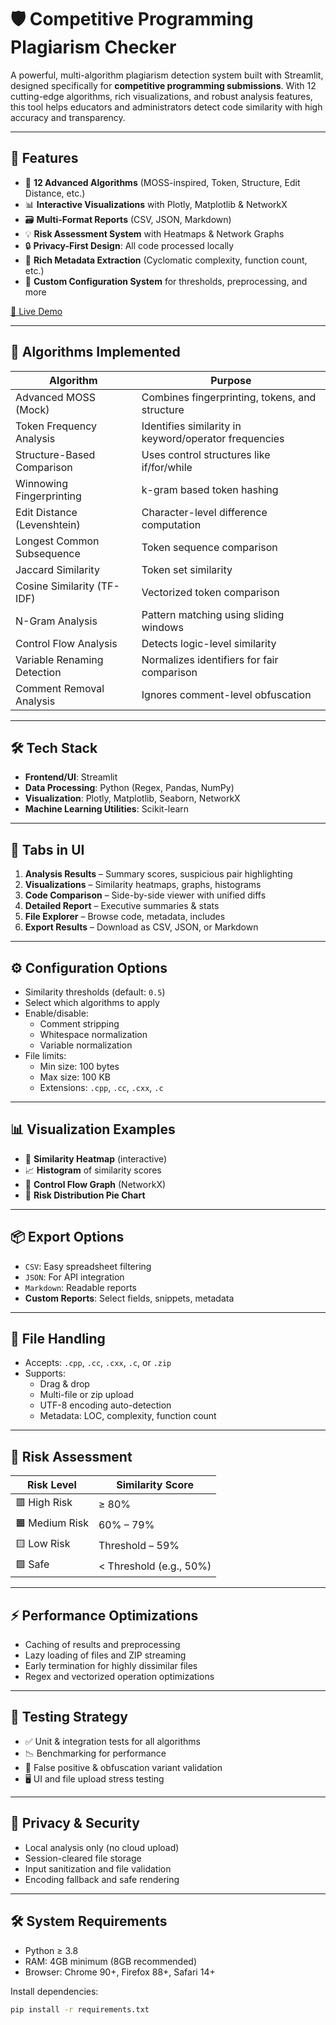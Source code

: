 # 🛡️ Competitive Programming Plagiarism Checker

A powerful, multi-algorithm plagiarism detection system built with Streamlit, designed specifically for **competitive programming submissions**. With 12 cutting-edge algorithms, rich visualizations, and robust analysis features, this tool helps educators and administrators detect code similarity with high accuracy and transparency.

---

## 🚀 Features

- 🧠 **12 Advanced Algorithms** (MOSS-inspired, Token, Structure, Edit Distance, etc.)
- 📊 **Interactive Visualizations** with Plotly, Matplotlib & NetworkX
- 🗃️ **Multi-Format Reports** (CSV, JSON, Markdown)
- 💡 **Risk Assessment System** with Heatmaps & Network Graphs
- 🔒 **Privacy-First Design**: All code processed locally
- 📂 **Rich Metadata Extraction** (Cyclomatic complexity, function count, etc.)
- 🧩 **Custom Configuration System** for thresholds, preprocessing, and more

[🔗 Live Demo]([https://cpu-scheduler-visualizer-final.vercel.app/](https://competitiveprogramming-plagiarismcheckeradvversion-uuhprt5wpal.streamlit.app/))

---

## 🧰 Algorithms Implemented

| Algorithm                     | Purpose                                               |
|------------------------------|--------------------------------------------------------|
| Advanced MOSS (Mock)         | Combines fingerprinting, tokens, and structure         |
| Token Frequency Analysis     | Identifies similarity in keyword/operator frequencies |
| Structure-Based Comparison   | Uses control structures like if/for/while             |
| Winnowing Fingerprinting     | k-gram based token hashing                            |
| Edit Distance (Levenshtein)  | Character-level difference computation                |
| Longest Common Subsequence   | Token sequence comparison                             |
| Jaccard Similarity           | Token set similarity                                  |
| Cosine Similarity (TF-IDF)   | Vectorized token comparison                           |
| N-Gram Analysis              | Pattern matching using sliding windows                |
| Control Flow Analysis        | Detects logic-level similarity                        |
| Variable Renaming Detection  | Normalizes identifiers for fair comparison            |
| Comment Removal Analysis     | Ignores comment-level obfuscation                     |

---

## 🛠️ Tech Stack

- **Frontend/UI**: Streamlit
- **Data Processing**: Python (Regex, Pandas, NumPy)
- **Visualization**: Plotly, Matplotlib, Seaborn, NetworkX
- **Machine Learning Utilities**: Scikit-learn

---

## 📁 Tabs in UI

1. **Analysis Results** – Summary scores, suspicious pair highlighting
2. **Visualizations** – Similarity heatmaps, graphs, histograms
3. **Code Comparison** – Side-by-side viewer with unified diffs
4. **Detailed Report** – Executive summaries & stats
5. **File Explorer** – Browse code, metadata, includes
6. **Export Results** – Download as CSV, JSON, or Markdown

---

## ⚙️ Configuration Options

- Similarity thresholds (default: `0.5`)
- Select which algorithms to apply
- Enable/disable:
  - Comment stripping
  - Whitespace normalization
  - Variable normalization
- File limits:
  - Min size: 100 bytes
  - Max size: 100 KB
  - Extensions: `.cpp`, `.cc`, `.cxx`, `.c`

---

## 📊 Visualization Examples

- 📍 **Similarity Heatmap** (interactive)
- 📈 **Histogram** of similarity scores
- 🧬 **Control Flow Graph** (NetworkX)
- 🧠 **Risk Distribution Pie Chart**

---

## 📦 Export Options

- `CSV`: Easy spreadsheet filtering
- `JSON`: For API integration
- `Markdown`: Readable reports
- **Custom Reports**: Select fields, snippets, metadata

---

## 📂 File Handling

- Accepts: `.cpp`, `.cc`, `.cxx`, `.c`, or `.zip`
- Supports:
  - Drag & drop
  - Multi-file or zip upload
  - UTF-8 encoding auto-detection
  - Metadata: LOC, complexity, function count

---

## 🚦 Risk Assessment

| Risk Level     | Similarity Score     |
|----------------|----------------------|
| 🟥 High Risk    | ≥ 80%                |
| 🟧 Medium Risk  | 60% – 79%            |
| 🟨 Low Risk     | Threshold – 59%      |
| 🟩 Safe         | < Threshold (e.g., 50%) |

---

## ⚡ Performance Optimizations

- Caching of results and preprocessing
- Lazy loading of files and ZIP streaming
- Early termination for highly dissimilar files
- Regex and vectorized operation optimizations

---

## 🧪 Testing Strategy

- ✅ Unit & integration tests for all algorithms
- 📉 Benchmarking for performance
- 🧬 False positive & obfuscation variant validation
- 🖥️ UI and file upload stress testing

---

## 🔐 Privacy & Security

- Local analysis only (no cloud upload)
- Session-cleared file storage
- Input sanitization and file validation
- Encoding fallback and safe rendering

---

## 🛠️ System Requirements

- Python ≥ 3.8
- RAM: 4GB minimum (8GB recommended)
- Browser: Chrome 90+, Firefox 88+, Safari 14+

Install dependencies:
```bash
pip install -r requirements.txt
